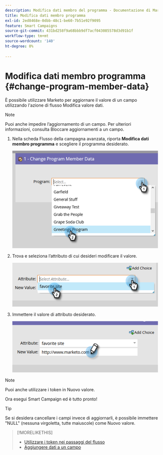 ```yaml
---
description: Modifica dati membro del programma - Documentazione di Marketo - Documentazione del prodotto
title: Modifica dati membro programma
exl-id: 2ed8468e-0dbb-48c1-be60-7b51e92f9095
feature: Smart Campaigns
source-git-commit: 431bd258f9a68bbb9df7acf043085578d3d91b1f
workflow-type: tm+mt
source-wordcount: '140'
ht-degree: 0%

---
```


# Modifica dati membro programma {#change-program-member-data}

È possibile utilizzare Marketo per aggiornare il valore di un campo utilizzando l&#39;azione di flusso Modifica valore dati.

>[!NOTE]
>
>Puoi anche impedire l’aggiornamento di un campo. Per ulteriori informazioni, consulta Bloccare aggiornamenti a un campo.

1. Nella scheda Flusso della campagna avanzata, riporta **Modifica dati membro programma** e scegliere il programma desiderato.

   ![](assets/change-program-member-data-1.png)

1. Trova e seleziona l’attributo di cui desideri modificare il valore.

   ![](assets/change-program-member-data-2.png)

1. Immettere il valore di attributo desiderato.

   ![](assets/change-program-member-data-3.png)

>[!NOTE]
>
>Puoi anche utilizzare i token in Nuovo valore.

Ora esegui Smart Campaign ed è tutto pronto!

>[!TIP]
>
>Se si desidera cancellare i campi invece di aggiornarli, è possibile immettere &quot;NULL&quot; (nessuna virgoletta, tutte maiuscole) come Nuovo valore.

>[!MORELIKETHIS]
>
>* [Utilizzare i token nei passaggi del flusso](/help/marketo/product-docs/core-marketo-concepts/smart-campaigns/flow-actions/use-tokens-in-flow-steps.md)
>* [Aggiungere dati a un campo](/help/marketo/product-docs/core-marketo-concepts/smart-campaigns/flow-actions/append-data-to-a-field.md)
